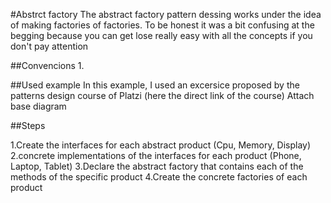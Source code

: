 #Abstrct factory
The abstract factory pattern dessing works under the idea of making factories of factories. To be honest it was
a bit confusing at the begging because you can get lose really easy with all the concepts if you don't pay attention

##Convencions
1.



##Used example
In this example, I used an excersice proposed by the patterns design course of Platzi (here the direct link of the course) 
Attach base diagram

##Steps

1.Create the interfaces for each abstract product (Cpu, Memory, Display)
2.concrete implementations of the interfaces for each product (Phone, Laptop, Tablet)
3.Declare the abstract factory that contains each of the methods of the specific product
4.Create the concrete factories of each product
